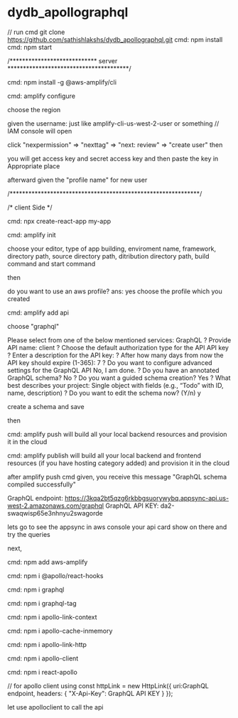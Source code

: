 # dydb_apollographql

// run
cmd git clone https://github.com/sathishlakshs/dydb_apollographql.git
cmd: npm install 
cmd: npm start

/**************************** server ***************************************/

cmd: npm install -g @aws-amplify/cli

cmd: amplify configure

choose the region

given the username: just like amplify-cli-us-west-2-user or something
// IAM console will open

click "nexpermission" => "nexttag" => "next: review" => "create user" then

you will get access key and secret access key and then paste the key in Appropriate place 

afterward given the "profile name" for new user

/*************************************************************/

/* client Side */

cmd:  npx create-react-app my-app

cmd: amplify init

choose your editor, type of app building, enviroment name, framework, directory path, source directory path, ditribution directory path,
build command and start command

then

do you want to use an aws profile? ans: yes
choose the profile which you created


cmd: amplify add api

choose "graphql"


Please select from one of the below mentioned services: GraphQL
? Provide API name: client
? Choose the default authorization type for the API API key
? Enter a description for the API key: 
? After how many days from now the API key should expire (1-365): 7
? Do you want to configure advanced settings for the GraphQL API No, I am done.
? Do you have an annotated GraphQL schema? No
? Do you want a guided schema creation? Yes
? What best describes your project: Single object with fields (e.g., “Todo” with ID, name, description)
? Do you want to edit the schema now? (Y/n) y

create a schema and save

then 

cmd: amplify push
 will build all your local backend resources and provision it in the cloud

cmd: amplify publish
 will build all your local backend and frontend resources (if you have hosting category added) and provision it in the cloud 

after amplify push cmd given, you receive this message "GraphQL schema compiled successfully"


GraphQL endpoint: https://3kqa2bt5qzg6rkbbgsuorywybq.appsync-api.us-west-2.amazonaws.com/graphql
GraphQL API KEY: da2-swaqwisp65e3nhnyu2swagorde

lets go to see the appsync in aws console
your api card show on there and try the queries

next,

cmd: npm add aws-amplify

cmd: npm i @apollo/react-hooks

cmd: npm i graphql 

cmd: npm i graphql-tag  

cmd: npm i apollo-link-context

cmd: npm i apollo-cache-inmemory

cmd: npm i apollo-link-http

cmd: npm i apollo-client

cmd: npm i react-apollo

// for apollo client using
const httpLink = new HttpLink({
  uri:GraphQL endpoint,
  headers: {
    "X-Api-Key": GraphQL API KEY
  }
});

let use apolloclient to call the api
